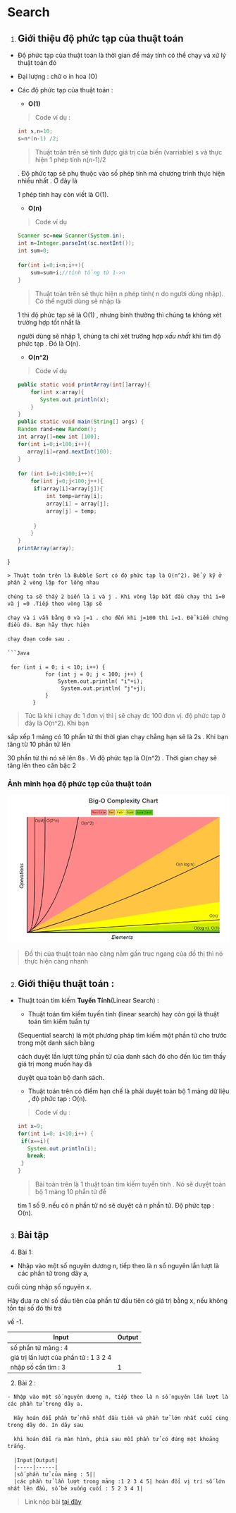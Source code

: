 # Search

1. ## Giới thiệu độ phức tạp của thuật toán
  - Độ phức tạp của thuật toán là thời gian để máy tính có thể chạy và xử lý thuật toán đó
  - Đại lượng : chữ o in hoa (O)
  - Các độ phức tạp của thuật toán :
    - **O(1)**
    > Code ví dụ :
    ```Java
    int s,n=10;
    s=n*(n-1) /2;
    ```
    > Thuật toán trên sẽ tính được giá trị của biến (varriable) s và thực hiện 1 phép tính n(n-1)/2 
    
    . Độ phức tạp sẽ phụ thuộc vào số phép tính mà chương trình thực hiện nhiều nhất . Ở đây là 

    1 phép tính hay còn viết là O(1).

    - **O(n)**
    > Code ví dụ
    ```Java
    Scanner sc=new Scanner(System.in);
    int n=Integer.parseInt(sc.nextInt());
    int sum=0;
    
    for(int i=0;i<n;i++){
        sum=sum+i;//tính tổng từ 1->n 
    }
    ```
    > Thuật toán trên sẽ thực hiện n phép tính( n do người dùng nhập). Có thể người dùng sẽ nhập là 
    
    1 thì độ phức tạp sẽ là O(1) , nhưng bình thường thì chúng ta không xét trường hợp tốt nhất là 
    
    người dùng sẽ nhập 1, chúng ta chỉ xét trường hợp _xấu nhất_ khi tìm độ phức tạp . Đó là O(n).

    - **O(n^2)**
    > Code ví dụ

    ```Java
    public static void printArray(int[]array){
        for(int x:array){
           System.out.println(x);
        }
    }
    public static void main(String[] args) {
    Random rand=new Random();
    int array[]=new int [100];
    for(int i=0;i<100;i++){
       array[i]=rand.nextInt(100);
    }

    for (int i=0;i<100;i++){
        for(int j=0;j<100;j++){
         if(array[i]<array[j]){
             int temp=array[i];
             array[i] = array[j];
             array[j] = temp;

         }
        }
    }
    printArray(array);
}
```
> Thuật toán trên là Bubble Sort có độ phức tạp là O(n^2). Để ý kỹ ở phần 2 vòng lặp for lồng nhau 

chúng ta sẽ thấy 2 biến là i và j . Khi vòng lặp bắt đầu chạy thì i=0 và j =0 .Tiếp theo vòng lặp sẽ 

chạy và i vẫn bằng 0 và j=1 . cho đến khi j=100 thì i=1. Để kiểm chứng điều đó. Bạn hãy thực hiện 

chạy đoạn code sau .

```Java

 for (int i = 0; i < 10; i++) {
            for (int j = 0; j < 100; j++) {
                System.out.println( "i"+i);
                 System.out.println( "j"+j);
            }
        }
```
> Tức là khi i chạy đc 1 đơn vị thì j sẽ chạy đc 100 đơn vị. độ phức tạp ở đây là O(n^2). Khi bạn 

sắp xếp 1 mảng có 10 phần tử thì thời gian chạy chẳng hạn sẽ là 2s . Khi bạn tăng từ 10 phần tử lên

 30 phần tử thì nó sẽ lên 8s . Vì độ phức tạp là O(n^2) . Thời gian chạy sẽ tăng lên theo căn bậc 2 

### Ảnh minh họa độ phức tạp của thuật toán
![ảnh](images/2.png)
> Đồ thị của thuật toán nào càng nằm gần trục ngang của đồ thị thì nó thực hiện càng nhanh

2. ## Giới thiệu thuật toán :
  - Thuật toán tìm kiếm **Tuyến Tính**(Linear Search) :

    - Thuật toán tìm kiếm tuyến tính (linear search) hay còn gọi là thuật toán tìm kiếm tuần tự 
    
    (Sequential search)  là một phương pháp tìm kiếm một phần tử cho trước trong một danh sách bằng 
    
    cách duyệt lần lượt từng phần tử của danh sách đó cho đến lúc tìm thấy giá trị mong muốn hay đã 
    
    duyệt qua toàn bộ danh sách.

    
    - Thuật toán trên có điểm hạn chế là phải duyệt toàn bộ 1 mảng dữ liệu , độ phức tạp : O(n).

    > Code ví dụ :
     ```Java
     int x=9;
     for(int i=0; i<10;i++) {
      if(x==i){
        System.out.println(i);
        break;
      }
     }
     ```
     > Bài toán trên là 1 thuật toán tìm kiếm tuyến tính . Nó sẽ duyệt toàn bộ 1 mảng 10 phần tử để 
     
     tìm 1 số 9. nếu có n phần tử nó sẽ duyệt cả n phần tử. Độ phức tạp : O(n).

3. ## Bài tập   
  1. Bài 1:

  - Nhập vào một số nguyên dương n, tiếp theo là n số nguyên lần lượt là các phần tử trong dãy a,
  
   cuối cùng nhập số nguyên x.
  
  Hãy đưa ra chỉ số đầu tiên của phần tử đầu tiên có giá trị bằng x, nếu không tồn tại số đó thì trả 
  
  về -1. 

  |Input|Output|
  |-----|------|
  |số phần tử mảng : 4    |      |
  |giá trị lần lượt của phần tử : 1 3 2 4|   |
  |nhập số cần tìm : 3                   | 1 |

  2. Bài 2 :

    - Nhập vào một số nguyên dương n, tiếp theo là n số nguyên lần lượt là các phần tử trong dãy a.

      Hãy hoán đổi phần tử nhỏ nhất đầu tiền và phần tử lớn nhất cuối cùng trong dãy đó. In dãy sau 
      
      khi hoán đổi ra màn hình, phía sau mỗi phần tử có đúng một khoảng trắng.

      |Input|Output|
      |-----|------|
      |số phần tử của mảng : 5||
      |các phần tử lần lượt trong mảng :1 2 3 4 5| hoán đổi vị trí số lớn nhất lên đầu, số bé xuống cuối : 5 2 3 4 1|


  > Link nộp bài [tại đây](https://driveuploader.com/upload/FBGb6lzwf8/)
   
